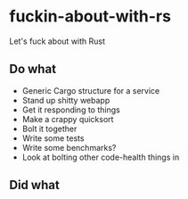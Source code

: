 # fuckin-about-with-rs
Let's fuck about with Rust

## Do what
 * Generic Cargo structure for a service
 * Stand up shitty webapp
 * Get it responding to things
 * Make a crappy quicksort
 * Bolt it together
 * Write some tests
 * Write some benchmarks?
 * Look at bolting other code-health things in

## Did what
